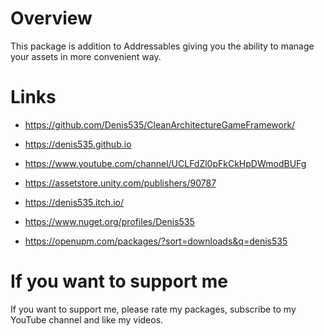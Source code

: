# Overview
This package is addition to Addressables giving you the ability to manage your assets in more convenient way.

# Links
- https://github.com/Denis535/CleanArchitectureGameFramework/

- https://denis535.github.io
- https://www.youtube.com/channel/UCLFdZl0pFkCkHpDWmodBUFg

- https://assetstore.unity.com/publishers/90787
- https://denis535.itch.io/

- https://www.nuget.org/profiles/Denis535
- https://openupm.com/packages/?sort=downloads&q=denis535

# If you want to support me
If you want to support me, please rate my packages, subscribe to my YouTube channel and like my videos.
